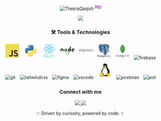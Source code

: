 <!-- 💫 GitHub Profile by Thekra Qaqish -->

<!-- Profile Views -->
<p align="center">
  <img src="https://komarev.com/ghpvc/?username=ThekraQaqish&label=Profile%20views&color=green&style=flat" alt="ThekraQaqish" />
  <img src="https://raw.githubusercontent.com/acervenky/animated-github-badges/master/assets/pro.gif" height="20px" />
</p>

<!-- GitHub Stats -->
<p align="center">
  <img src="https://awesome-github-stats.azurewebsites.net/user-stats/ThekraQaqish?cardType=github&theme=green&show_icons=true&count_private=true" />
</p>

<h3 align="center">🛠️ Tools & Technologies</h3>

<p align="center">
  <img src="https://raw.githubusercontent.com/devicons/devicon/master/icons/javascript/javascript-original.svg" alt="javascript" width="45" height="45" class="tool"/>
  <img src="https://raw.githubusercontent.com/devicons/devicon/master/icons/python/python-original.svg" alt="python" width="45" height="45" class="tool"/>
  <img src="https://raw.githubusercontent.com/devicons/devicon/master/icons/react/react-original-wordmark.svg" alt="react" width="45" height="45" class="tool"/>
  <img src="https://raw.githubusercontent.com/devicons/devicon/master/icons/nodejs/nodejs-original-wordmark.svg" alt="nodejs" width="45" height="45" class="tool"/>
  <img src="https://raw.githubusercontent.com/devicons/devicon/master/icons/express/express-original-wordmark.svg" alt="express" width="45" height="45" class="tool"/>
  <img src="https://raw.githubusercontent.com/devicons/devicon/master/icons/postgresql/postgresql-original-wordmark.svg" alt="postgresql" width="45" height="45" class="tool"/>
  <img src="https://raw.githubusercontent.com/devicons/devicon/master/icons/mongodb/mongodb-original-wordmark.svg" alt="mongodb" width="45" height="45" class="tool"/>
  <img src="https://www.vectorlogo.zone/logos/firebase/firebase-icon.svg" alt="firebase" width="45" height="45" class="tool"/>
  <img src="https://www.vectorlogo.zone/logos/git-scm/git-scm-icon.svg" alt="git" width="45" height="45" class="tool"/>
  <img src="https://www.vectorlogo.zone/logos/tailwindcss/tailwindcss-icon.svg" alt="tailwindcss" width="45" height="45" class="tool"/>
  <img src="https://www.vectorlogo.zone/logos/figma/figma-icon.svg" alt="figma" width="45" height="45" class="tool"/>
  <img src="https://www.vectorlogo.zone/logos/visualstudio_code/visualstudio_code-icon.svg" alt="vscode" width="45" height="45" class="tool"/>
  <img src="https://raw.githubusercontent.com/devicons/devicon/master/icons/linux/linux-original.svg" alt="linux" width="45" height="45" class="tool"/>
  <img src="https://www.vectorlogo.zone/logos/getpostman/getpostman-icon.svg" alt="postman" width="45" height="45" class="tool"/>
  <img src="https://www.vectorlogo.zone/logos/jestjsio/jestjsio-icon.svg" alt="jest" width="45" height="45" class="tool"/>
</p>

<h3 align="center">Connect with me</h3>
<p align="center">
  <a href="https://www.linkedin.com/in/thekra-qaqish/" target="_blank">
    <img src="https://img.shields.io/badge/LinkedIn-0A66C2?style=for-the-badge&logo=linkedin&logoColor=white" height="35"/>
  </a>
  <a href="mailto:qaqishth@gmail.com" target="_blank">
    <img src="https://img.shields.io/badge/Gmail-D14836?style=for-the-badge&logo=gmail&logoColor=white" height="35"/>
  </a>
</p>

<p align="center">✨ Driven by curiosity, powered by code. ✨</p>

<style>
  .tool {
    transition: transform 0.3s, filter 0.3s;
    margin: 5px;
  }
  .tool:hover {
    transform: scale(1.2) rotate(5deg);
    filter: brightness(1.2);
  }
</style>
